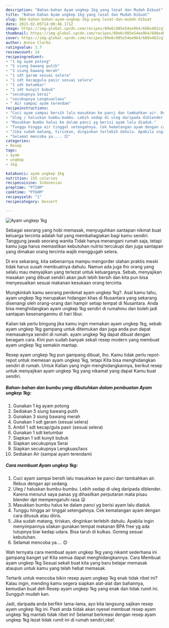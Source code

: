```yaml
---
description: "Bahan-bahan Ayam ungkep 1kg yang lezat dan Mudah Dibuat"
title: "Bahan-bahan Ayam ungkep 1kg yang lezat dan Mudah Dibuat"
slug: 984-bahan-bahan-ayam-ungkep-1kg-yang-lezat-dan-mudah-dibuat
date: 2021-02-05T14:00:46.171Z
image: https://img-global.cpcdn.com/recipes/89e6c985e54ee9b4/680x482cq70/ayam-ungkep-1kg-foto-resep-utama.jpg
thumbnail: https://img-global.cpcdn.com/recipes/89e6c985e54ee9b4/680x482cq70/ayam-ungkep-1kg-foto-resep-utama.jpg
cover: https://img-global.cpcdn.com/recipes/89e6c985e54ee9b4/680x482cq70/ayam-ungkep-1kg-foto-resep-utama.jpg
author: Annie Clarke
ratingvalue: 3.7
reviewcount: 14
recipeingredient:
- "1 kg ayam potong"
- "5 siung bawang putih"
- "3 siung bawang merah"
- "1 sdt garam sesuai selera"
- "1 sdt kecapgula pasir sesuai selera"
- "1 sdt ketumbar"
- "1 sdt kunyit bubuk"
- "secukupnya Serai"
- "secukupnya Lengkuaslaos"
- " Air sampai ayam terendam"
recipeinstructions:
- "Cuci ayam sampai bersih lalu masukkan ke panci dan tambahkan air. Rebus dengan api sedang."
- "Uleg / haluskan bumbu-bumbu. Lebih sedap di uleg daripada diblender. Karena menurut saya panas yg dihasilkan perputaran mata pisau blender dpt mempengaruhi rasa 😜"
- "Masukkan bumbu halus ke dalam panci yg berisi ayam lalu diaduk."
- "Tunggu hingga air tinggal setengahnya. Cek kematangan ayam dengan cara ditusuk atau diiris."
- "Jika sudah matang, tiriskan, dinginkan terlebih dahulu. Apabila ingin menyimpannya silakan gunakan tempat makanan BPA free yg ada tutupnya biar kedap udara. Bisa taruh di kulkas. Goreng sesuai kebutuhan."
- "Selamat mencoba ya.... 😊"
categories:
- Resep
tags:
- ayam
- ungkep
- 1kg

katakunci: ayam ungkep 1kg 
nutrition: 155 calories
recipecuisine: Indonesian
preptime: "PT28M"
cooktime: "PT60M"
recipeyield: "1"
recipecategory: Dessert

---
```



![Ayam ungkep 1kg](https://img-global.cpcdn.com/recipes/89e6c985e54ee9b4/680x482cq70/ayam-ungkep-1kg-foto-resep-utama.jpg)

Sebagai seorang yang hobi memasak, menyuguhkan santapan nikmat buat keluarga tercinta adalah hal yang membahagiakan bagi kamu sendiri. Tanggung jawab seorang  wanita Tidak hanya menangani rumah saja, tetapi kamu juga harus memastikan kebutuhan nutrisi tercukupi dan juga santapan yang dimakan orang tercinta wajib menggugah selera.

Di era  sekarang, kita sebenarnya mampu mengorder olahan praktis meski tidak harus susah membuatnya dahulu. Namun ada juga lho orang yang selalu mau menyajikan yang terlezat untuk keluarganya. Sebab, menyajikan masakan yang dibuat sendiri akan jauh lebih bersih dan kita pun bisa menyesuaikan sesuai makanan kesukaan orang tercinta. 



Mungkinkah kamu seorang penikmat ayam ungkep 1kg?. Asal kamu tahu, ayam ungkep 1kg merupakan hidangan khas di Nusantara yang sekarang disenangi oleh orang-orang dari hampir setiap tempat di Nusantara. Anda bisa menghidangkan ayam ungkep 1kg sendiri di rumahmu dan boleh jadi santapan kesenanganmu di hari libur.

Kalian tak perlu bingung jika kamu ingin memakan ayam ungkep 1kg, sebab ayam ungkep 1kg gampang untuk ditemukan dan juga anda pun dapat memasaknya sendiri di rumah. ayam ungkep 1kg dapat dibuat dengan beragam cara. Kini pun sudah banyak sekali resep modern yang membuat ayam ungkep 1kg semakin mantap.

Resep ayam ungkep 1kg pun gampang dibuat, lho. Kamu tidak perlu repot-repot untuk memesan ayam ungkep 1kg, tetapi Kita bisa menghidangkan sendiri di rumah. Untuk Kalian yang ingin menghidangkannya, berikut resep untuk menyajikan ayam ungkep 1kg yang nikamat yang dapat Kamu buat sendiri.

<!--inarticleads1-->

##### Bahan-bahan dan bumbu yang dibutuhkan dalam pembuatan Ayam ungkep 1kg:

1. Gunakan 1 kg ayam potong
1. Sediakan 5 siung bawang putih
1. Gunakan 3 siung bawang merah
1. Gunakan 1 sdt garam (sesuai selera)
1. Ambil 1 sdt kecap/gula pasir (sesuai selera)
1. Gunakan 1 sdt ketumbar
1. Siapkan 1 sdt kunyit bubuk
1. Siapkan secukupnya Serai
1. Siapkan secukupnya Lengkuas/laos
1. Sediakan  Air (sampai ayam terendam)




<!--inarticleads2-->

##### Cara membuat Ayam ungkep 1kg:

1. Cuci ayam sampai bersih lalu masukkan ke panci dan tambahkan air. Rebus dengan api sedang.
1. Uleg / haluskan bumbu-bumbu. Lebih sedap di uleg daripada diblender. Karena menurut saya panas yg dihasilkan perputaran mata pisau blender dpt mempengaruhi rasa 😜
1. Masukkan bumbu halus ke dalam panci yg berisi ayam lalu diaduk.
1. Tunggu hingga air tinggal setengahnya. Cek kematangan ayam dengan cara ditusuk atau diiris.
1. Jika sudah matang, tiriskan, dinginkan terlebih dahulu. Apabila ingin menyimpannya silakan gunakan tempat makanan BPA free yg ada tutupnya biar kedap udara. Bisa taruh di kulkas. Goreng sesuai kebutuhan.
1. Selamat mencoba ya.... 😊




Wah ternyata cara membuat ayam ungkep 1kg yang nikamt sederhana ini gampang banget ya! Kita semua dapat menghidangkannya. Cara Membuat ayam ungkep 1kg Sesuai sekali buat kita yang baru belajar memasak ataupun untuk kamu yang telah hebat memasak.

Tertarik untuk mencoba bikin resep ayam ungkep 1kg enak tidak ribet ini? Kalau ingin, mending kamu segera siapkan alat-alat dan bahannya, kemudian buat deh Resep ayam ungkep 1kg yang enak dan tidak rumit ini. Sungguh mudah kan. 

Jadi, daripada anda berfikir lama-lama, ayo kita langsung sajikan resep ayam ungkep 1kg ini. Pasti anda tiidak akan nyesel membuat resep ayam ungkep 1kg mantab tidak ribet ini! Selamat berkreasi dengan resep ayam ungkep 1kg lezat tidak rumit ini di rumah sendiri,oke!.

